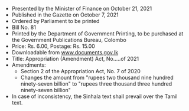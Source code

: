 - Presented by the Minister of Finance on October 21, 2021
- Published in the Gazette on October 7, 2021
- Ordered by Parliament to be printed
- Bill No. 81
- Printed by the Department of Government Printing, to be purchased at the Government Publications Bureau, Colombo
- Price: Rs. 6.00, Postage: Rs. 15.00
- Downloadable from www.documents.gov.lk
- Title: Appropriation (Amendment) Act, No.....of 2021
- Amendments: 
  - Section 2 of the Appropriation Act, No. 7 of 2020
  - Changes the amount from "rupees two thousand nine hundred ninety-seven billion" to "rupees three thousand three hundred ninety-seven billion"
- In case of inconsistency, the Sinhala text shall prevail over the Tamil text.